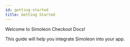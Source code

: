 ```yaml
---
id: getting-started
title: Getting Started
---
```


Welcome to Simoleon Checkout Docs!

This guide will help you integrate Simoleon into your app.
